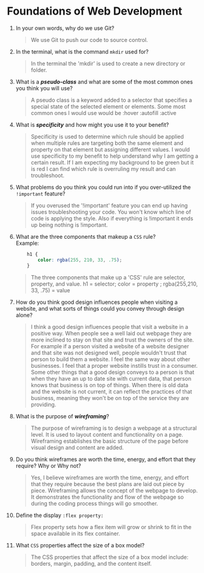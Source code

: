 # Foundations of Web Development
01. In your own words, why do we use Git?
    > We use Git to push our code to source control.

02. In the terminal, what is the command `mkdir` used for?
    > In the terminal the 'mkdir' is used to create a new directory or folder.

03. What is a ***pseudo-class*** and what are some of the most common ones you think you will use?
    > A pseudo class is a keyword added to a selector that specifies a special state of the selected element or elements. Some most common ones I would use would be :hover
    :autofill
    :active

04. What is ***specificity*** and how might you use it to your benefit?
    > Specificity is used to determine which rule should be applied when multiple rules are targeting both the same element and property on that element but assigning different values.  I would use specificity to my benefit to help understand why I am getting a certain result. If I am expecting my background to be green but it is red I can find which rule is overruling my result and can troubleshoot.

05. What problems do you think you could run into if you over-utilized the `!important` feature?
    > If you overused the '!important' feature you can end up having issues troubleshooting your code. You won't know which line of code is applying the style. Also if everything is !important it ends up being nothing is !important.

06. What are the three components that makeup a `CSS` rule? <br> Example:

    ```css
        h1 {
            color: rgba(255, 210, 33, .75);
        }
    ```

    > The three components that make up a 'CSS' rule are selector, property, and value.
     h1 = selector; color = property ; rgba(255,210, 33, .75) = value

07. How do you think good design influences people when visiting a website, and what sorts of things could you convey through design alone?
    > I think a good design influences people that visit a website in a positive way. When people see a well laid out webpage they are more inclined to stay on that site and trust the owners of the site. For example if a person visited a website of a website designer and that site was not designed well, people wouldn't trust that person to build them a website. I feel the same way about other businesses. I feel that a proper website instills trust in a consumer. Some other things that a good design conveys to a person is that when they have an up to date site with current data, that person knows that business is on top of things.  When there is old data and the website is not current, it can reflect the practices of that business, meaning they won't be on top of the service they are providing.    

08. What is the purpose of ***wireframing***?
    > The purpose of wireframing is to design a webpage at a structural level. It is used to layout content and functionality on a page. Wireframing establishes the basic structure of the page before visual design and content are added.

09. Do you think wireframes are worth the time, energy, and effort that they require? Why or Why not?
    > Yes, I believe wireframes are worth the time, energy, and effort that they require because the best plans are laid out piece by piece.  Wireframing allows the concept of the webpage to develop. It demonstrates the functionality and flow of the webpage so during the coding process things will go smoother.

10. Define the display `:flex property:`
    > Flex property sets how a flex item will grow or shrink to fit in the space available in its flex container.

11. What `CSS` properties affect the size of a box model?
    > The CSS properties that affect the size of a box model include: borders, margin, padding, and the content itself. 
